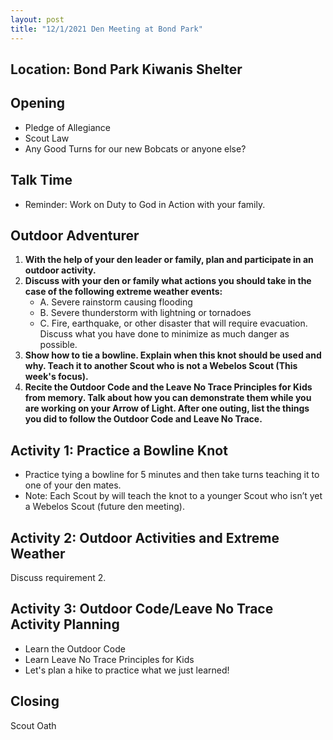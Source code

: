 ```yaml
---
layout: post
title: "12/1/2021 Den Meeting at Bond Park"
---
```


## Location: Bond Park Kiwanis Shelter

## Opening

- Pledge of Allegiance
- Scout Law
- Any Good Turns for our new Bobcats or anyone else?

## Talk Time

- Reminder: Work on Duty to God in Action with your family.

## Outdoor Adventurer

1. **With the help of your den leader or family, plan and participate in an outdoor activity.**
2. **Discuss with your den or family what actions you should take in the case of the following extreme weather events:**
    - A. Severe rainstorm causing flooding
    - B. Severe thunderstorm with lightning or tornadoes
    - C. Fire, earthquake, or other disaster that will require evacuation. Discuss  what you have done to minimize as much danger as possible.
3. **Show how to tie a bowline. Explain when this knot should be used and why. Teach it to another Scout who is not a Webelos Scout (This week's focus).**
4. **Recite the Outdoor Code and the Leave No Trace Principles for Kids from memory. Talk about how you can demonstrate them while you are working on your Arrow of Light. After one outing, list the things you did to follow the Outdoor Code and Leave No Trace.**

## Activity 1: Practice a Bowline Knot

- Practice tying a bowline for 5 minutes and then take turns teaching it to one of your den mates.
- Note: Each Scout by will teach the knot to a younger Scout who isn’t yet a Webelos Scout (future den meeting).

## Activity 2: Outdoor Activities and Extreme Weather
Discuss requirement 2.

## Activity 3: Outdoor Code/Leave No Trace Activity Planning

- Learn the Outdoor Code
- Learn Leave No Trace Principles for Kids
- Let's plan a hike to practice what we just learned!

## Closing

Scout Oath
